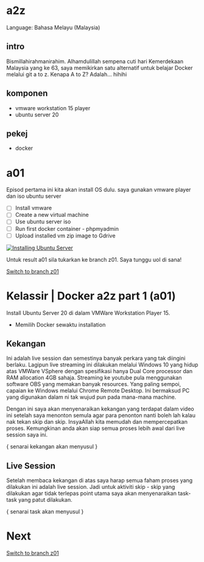 # a2z
Language: Bahasa Melayu (Malaysia)

## intro
Bismillahirahmanirahim.
Alhamdulillah sempena cuti hari Kemerdekaan Malaysia yang ke 63, saya memikirkan satu alternatif untuk belajar Docker melalui git a to z. Kenapa A to Z? Adalah... hihihi

## komponen
- vmware workstation 15 player
- ubuntu server 20

## pekej
- docker

# a01
Episod pertama ini kita akan install OS dulu. saya gunakan vmware player dan iso ubuntu server

- [ ] Install vmware
- [ ] Create a new virtual machine
- [ ] Use ubuntu server iso
- [ ] Run first docker container - phpmyadmin
- [ ] Upload installed vm zip image to Gdrive

[![Installing Ubuntu Server](https://img.youtube.com/vi/7NICbKX86KA/0.jpg)](https://www.youtube.com/watch?v=7NICbKX86KA "Installing Ubuntu Server")

Untuk result a01 sila tukarkan ke branch z01. Saya tunggu uol di sana!

[Switch to branch z01](https://github.com/aaddfff/a2z/tree/z01 "Result")

# Kelassir | Docker a2z part 1 (a01)
Install Ubuntu Server 20 di dalam VMWare Workstation Player 15.
- Memilih Docker sewaktu installation

## Kekangan
Ini adalah live session dan semestinya banyak perkara yang tak diingini berlaku. Lagipun live streaming ini dilakukan melalui Windows 10 yang hidup atas VMWare VSphere dengan spesifikasi hanya Dual Core processor dan RAM allocation 4GB sahaja. Streaming ke youtube pula menggunakan software OBS yang memakan banyak resources. Yang paling sempoi, capaian ke Windows melalui Chrome Remote Desktop. Ini bermaksud PC yang digunakan dalam ni tak wujud pun pada mana-mana machine.

Dengan ini saya akan menyenaraikan kekangan yang terdapat dalam video ini setelah saya menonton semula agar para penonton nanti boleh lah kalau nak tekan skip dan skip. InsyaAllah kita memudah dan mempercepatkan proses. Kemungkinan anda akan siap semua proses lebih awal dari live session saya ini. 

{ senarai kekangan akan menyusul }

## Live Session
Setelah membaca kekangan di atas saya harap semua faham proses yang dilakukan ini adalah live session. Jadi untuk aktiviti skip - skip yang dilakukan agar tidak terlepas point utama saya akan menyenaraikan task-task yang patut dilakukan.

{ senarai task akan menyusul }

# Next
[Switch to branch z01](https://github.com/aaddfff/a2z/tree/z01 "Kelassir | Docker a2z part 2 (z01)")
